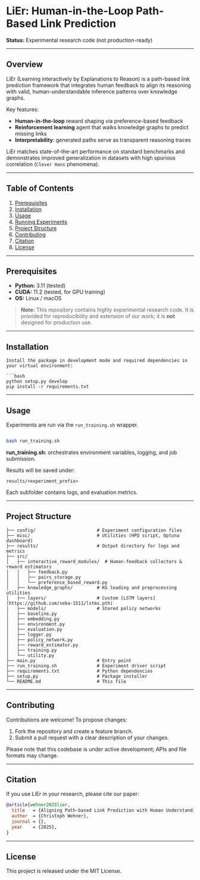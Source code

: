 # LiEr: Human-in-the-Loop Path-Based Link Prediction

**Status:** Experimental research code (not production-ready)

---

## Overview

LiEr (Learning interactively by Explanations to Reason) is a path-based link prediction framework that integrates human feedback to align its reasoning with valid, human-understandable inference patterns over knowledge graphs.

Key features:

* **Human-in-the-loop** reward shaping via preference-based feedback
* **Reinforcement learning** agent that walks knowledge graphs to predict missing links
* **Interpretability**: generated paths serve as transparent reasoning traces

LiEr matches state-of-the-art performance on standard benchmarks and demonstrates improved generalization in datasets with high spurious correlation (`Clever Hans` phenomena).

---

## Table of Contents

1. [Prerequisites](#prerequisites)
2. [Installation](#installation)
3. [Usage](#usage)
4. [Running Experiments](#running-experiments)
5. [Project Structure](#project-structure)
6. [Contributing](#contributing)
7. [Citation](#citation)
8. [License](#license)

---

## Prerequisites

* **Python:** 3.11 (tested)
* **CUDA:** 11.2 (tested, for GPU training)
* **OS:** Linux / macOS

> **Note:** This repository contains highly experimental research code. It is provided for reproducibility and extension of our work; it is **not** designed for production use.

---

## Installation


   ```
   Install the package in development mode and required dependencies in your virtual environment:

   ```bash
   python setup.py develop
   pip install -r requirements.txt
   ```

---

## Usage

Experiments are run via the `run_training.sh` wrapper.

```bash

bash run_training.sh 
```

**run\_training.sh**: orchestrates environment variables, logging, and job submission.

Results will be saved under:

```
results/<experiment_prefix>
```

Each subfolder contains logs, and evaluation metrics.

---


## Project Structure

```
├── config/                       # Experiment configuration files
├── misc/                         # Utilities (HPO script, Optuna dashboard)
├── results/                      # Output directory for logs and metrics
├── src/
│   ├── interactive_reward_modules/  # Human-feedback collectors & reward estimators
│   │   ├── feedback.py
│   │   ├── pairs_storage.py
│   │   └── preference_based_reward.py
│   ├── knowledge_graphs/         # KG loading and preprocessing utilities
│   ├── layers/                   # Custom [LSTM layers](https://github.com/seba-1511/lstms.pth)
│   ├── models/                   # Stored policy networks
│   ├── baseline.py
│   ├── embedding.py
│   ├── environment.py
│   ├── evaluation.py
│   ├── logger.py
│   ├── policy_network.py
│   ├── reward_estimator.py
│   ├── training.py
│   └── utility.py
├── main.py                       # Entry point
├── run_training.sh               # Experiment driver script
├── requirements.txt              # Python dependencies
├── setup.py                      # Package installer
└── README.md                     # This file
```

---

## Contributing

Contributions are welcome! To propose changes:

1. Fork the repository and create a feature branch.
2. Submit a pull request with a clear description of your changes.

Please note that this codebase is under active development; APIs and file formats may change.

---

## Citation

If you use LiEr in your research, please cite our paper:

```bibtex
@article{wehner2025lier,
  title   = {Aligning Path-based Link Prediction with Human Understanding of Valid Reasoning},
  author  = {Christoph Wehner},
  journal = {},
  year    = {2025},
}
```

---

## License

This project is released under the MIT License.
